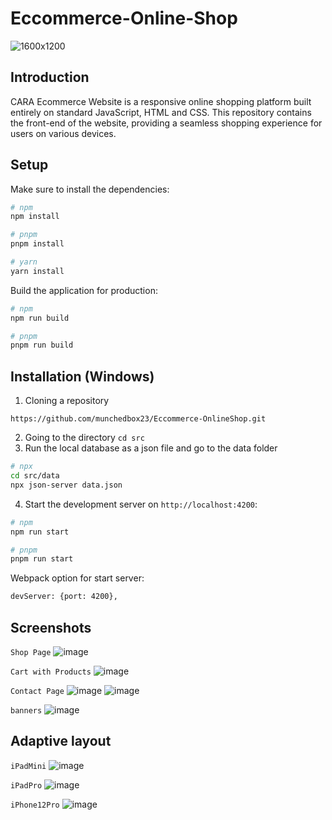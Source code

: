 # Eccommerce-Online-Shop
![1600x1200](/Screenshots/PreviewProject.png)

## Introduction

CARA Ecommerce Website is a responsive online shopping platform built entirely on standard JavaScript, HTML and CSS. This repository contains the front-end of the website, providing a seamless shopping experience for users on various devices.

## Setup

Make sure to install the dependencies:

```bash
# npm
npm install

# pnpm
pnpm install

# yarn
yarn install
```
Build the application for production:

```bash
# npm
npm run build

# pnpm
pnpm run build
```
## Installation (Windows)
1. Cloning a repository 

```https://github.com/munchedbox23/Eccommerce-OnlineShop.git```
  
2. Going to the directory  ```cd src```  
3. Run the local database as a json file and go to the data folder  

```bash
# npx
cd src/data
npx json-server data.json
```
4. Start the development server on `http://localhost:4200`:

```bash
# npm
npm run start

# pnpm
pnpm run start
```
Webpack option for start server:

```bash
devServer: {port: 4200},
```
## Screenshots

`Shop Page`
![image](/Screenshots/shopPage.png)

`Cart with Products`
![image](/Screenshots/cart.png)

`Contact Page`
![image](/Screenshots/contact1.png)
![image](/Screenshots/contactForm.png)

`banners`
![image](/Screenshots/banners.png)

## Adaptive layout

`iPadMini`
![image](/Screenshots/iPadMini.png)

`iPadPro`
![image](/Screenshots/iPadPro.png)

`iPhone12Pro`
![image](/Screenshots/iPhone12Pro.png)
